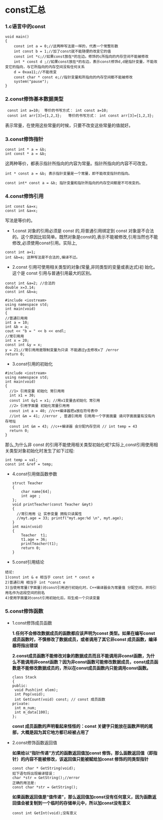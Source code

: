 # const汇总

### 1.c语言中的const
```
void main()
{
    const int a = 0;//这两种写法是一样的，代表一个常整形数
    int const b = 1;//加了const就不能随便的改变它的值
    const int *c;//如果const放在*的左边。修饰的c所指向的内存空间不能被修改
    int * const d ;//如果const放在*的右边，表示const修饰d,d是指针变量，不能改变它的指向，与它所指向的内存空间没有任何关系
    d = 0xaa11;//不能改变
    const char * const e;//指针变量和所指向的内存空间都不能被修改
    system("pause");
}  
```

### 2.const修饰基本数据类型
```
 const int a=10;  等价的书写方式： int const a=10;
 const int arr[3]={1,2,3};   等价的书写方式： int const arr[3]={1,2,3};
```
表示常量，在使用这些常量的时候，只要不改变这些常量的值就好。

### 3.const修饰指针
```
const int * a = &b;
int const * a = &b;
```
这两种等价，都表示指针所指向的内容为常量。指针所指向的内容不可改变。
```
int * const a = &b; 表示指针变量是一个常量，即不能改变指针的指向。
```
```
const int* const a = &b; 指针变量和指针所指向的内存空间都是不可改变的。
```
### 4.const修饰引用
```
int const &a=x;
const int &a=x;
```
写法是等价的。

* 1.const 对象的引用必须是 const 的,将普通引用绑定到 const 对象是不合法的。这个原因比较简单。既然对象是const的,表示不能被修改,引用当然也不能修改,必须使用const引用。实际上,
```
const int a=1;
int &b=a; 这种写法是不合法的,编译不过。
```
* 2.const 引用可使用相关类型的对象\(常量,非同类型的变量或表达式\)初 始化。这个是 const 引用与普通引用最大的区别。
```
const int &a=2; //合法的
double x=3.14;
const int &b=a;
```
```
#include <iostream>
using namespace std;
int main(void)
{
//普通引⽤用
int a = 10;
int &b = a;
cout << "b = " << b << endl;
//常引⽤用
int x = 20;
const int &y = x;
y = 21;//常引⽤用是限制变量为只读 不能通过y去修改x了 /error
return 0;
```

* 3.const引用的初始化
```
#include <iostream>
using namespace std;
int main(void)
{
  //1> 引用变量 初始化 常引⽤用
  int x1 = 30;
  const int &y1 = x1; //用x1变量去初始化 常引⽤
  //2> 引用字面量 初始化常量引⽤用
  const int a = 40; //c++编译器把a放在符号表中
  //int &m = 41; //error , 普通引⽤用 引⽤用一个字⾯面量 请问字⾯面量有没有内存地址
  const int &m = 43; //c++编译器 会分配内存空间 // int temp = 43
  return 0;
}
```
那么,为什么非 const 的引用不能使用相关类型初始化呢?实际上,const引用使用相关类型对象初始化时发生了如下过程:

  ```
  int temp = val;
  const int &ref = temp;
  ```

* 4.const引用做函数参数

  ```
  struct Teacher
  {
      char name[64];
      int age ;
  };
  void printTeacher(const Teacher &myt)
  {
    //常引⽤用 让 实参变量 拥有只读属性
    //myt.age = 33; printf("myt.age:%d \n", myt.age);
  }
  int main(void)
  {
      Teacher  t1;
      t1.age = 36;
      printTeacher(t1);
      return 0;
  }

  ```
* 5.const引用结论
```  
结论:
1)const int & e 相当于 const int * const e
2)普通引用 相当于 int *const e
3)当使用常量(字面量)对const引用进行初始化时，C++编译器会为常量值 分配空间，并将引用名作为这段空间的别名
4)使用字面量对const引用初始化后，将生成一个只读变量
```

### 5.const修饰函数
* 1.const修饰成员函数

  **1.任何不会修改数据成员的函数都应该声明为const 类型。如果在编写const 成员函数时，不慎修改了数据成员，或者调用了其它非const 成员函数，编译器将指出错误**

  **2.const成员函数不能修改对象的数据成员而且不能调用非const函数，为什么不能调用非const函数？因为非const函数可能修改数据成员，const成员函数是不能修改数据成员的，所以在const成员函数内只能调用const函数。**
  ```
  class Stack  
  {  
  public:  
   void Push(int elem);  
   int Pop(void);  
   int GetCount(void) const; // const 成员函数  
  private:  
   int m_num;  
   int m_data[100];  
  };
  ```
  **const 成员函数的声明看起来怪怪的：const 关键字只能放在函数声明的尾部，大概是因为其它地方都已经被占用了**

* 2.const修饰函数返回值

  **如果给以“指针传递”方式的函数返回值加const 修饰，那么函数返回值（即指针）的内容不能被修改，该返回值只能被赋给加const 修饰的同类型指针**
  ```
  const char * GetString(void);
  如下语句将出现编译错误：
  char *str = GetString();//error
  正确的用法是:
  const char *str = GetString();
  ```
  **如果函数返回值是“值传递”，那么返回值加const没有任何意义，因为函数返回值会被复制到一个临时的存储单元中，所以加const没有意义**
  ```
  const int GetInt(void);没有意义
  ```
